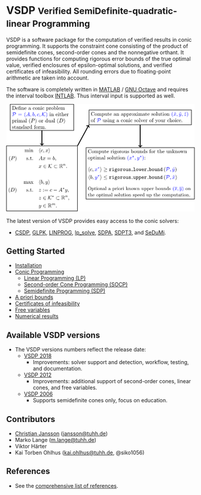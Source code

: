 # VSDP <small>Verified SemiDefinite-quadratic-linear Programming</small>

VSDP is a software package for the computation of verified
results in conic programming.  It supports the constraint cone consisting of the
product of semidefinite cones, second-order cones and the nonnegative orthant.
It provides functions for computing rigorous error bounds of the true optimal
value, verified enclosures of epsilon-optimal  solutions, and verified
certificates of infeasibility.  All rounding errors due to floating-point
arithmetic are taken into account.

The software is completely written in [MATLAB](https://www.mathworks.com) /
[GNU Octave](https://www.gnu.org/software/octave) and requires the interval
toolbox [INTLAB](http://www.ti3.tuhh.de/rump/intlab).  Thus interval input is
supported as well.

![VSDP workflow](/doc/img/vsdp_workflow.svg)

The latest version of VSDP provides easy access to the conic solvers:
- [CSDP](https://github.com/coin-or/Csdp),
  [GLPK](https://www.gnu.org/software/glpk/),
  [LINPROG](https://www.mathworks.com/help/optim/ug/linprog.html),
  [lp_solve](https://lpsolve.sourceforge.io),
  [SDPA](https://sdpa.sourceforge.io),
  [SDPT3](https://github.com/sqlp/sdpt3), and
  [SeDuMi](https://github.com/sqlp/sedumi).


## Getting Started

- [Installation](/installation)
- [Conic Programming](/conic_programming)
  - [Linear Programming (LP)](/linear_programming)
  - [Second-order Cone Programming (SOCP)](/second-order_cone_programming)
  - [Semidefinite Programming (SDP)](/semidefinite_programming)
- [A priori bounds](a_priori_bounds)
- [Certificates of infeasibility](certificates_of_infeasibility)
- [Free variables](free_variables)
- [Numerical results](numerical_results)


## Available VSDP versions

- The VSDP versions numbers reflect the release date:
  - [VSDP 2018](https://github.com/vsdp/vsdp-2018)
    - Improvements: solver support and detection, workflow, testing, and
      documentation.
  - [VSDP 2012](https://github.com/vsdp/vsdp-2012)
    - Improvements: additional support of second-order cones, linear cones, and
      free variables.
  - [VSDP 2006](https://github.com/vsdp/vsdp-2006)
    - Supports semidefinite cones only, focus on education.

## Contributors

- [Christian Jansson](http://www.ti3.tuhh.de/jansson/) (<jansson@tuhh.de>)
- Marko Lange (<m.lange@tuhh.de>)
- Viktor Härter
- Kai Torben Ohlhus (<kai.ohlhus@tuhh.de>, @siko1056)


## References

- See the [comprehensive list of references](/references).
